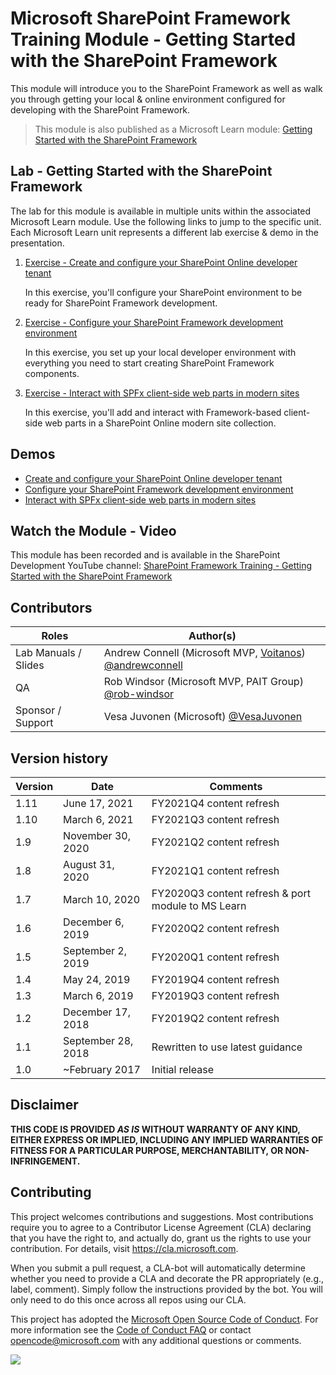 # Microsoft SharePoint Framework Training Module - Getting Started with the SharePoint Framework

This module will introduce you to the SharePoint Framework as well as walk you through getting your local & online environment configured for developing with the SharePoint Framework.

> This module is also published as a Microsoft Learn module: [Getting Started with the SharePoint Framework](https://docs.microsoft.com/learn/modules/sharepoint-spfx-get-started)

## Lab - Getting Started with the SharePoint Framework

The lab for this module is available in multiple units within the associated Microsoft Learn module. Use the following links to jump to the specific unit. Each Microsoft Learn unit represents a different lab exercise & demo in the presentation.

1. [Exercise - Create and configure your SharePoint Online developer tenant](https://docs.microsoft.com/learn/modules/sharepoint-spfx-get-started/3-exercise-configure-tenant)

   In this exercise, you'll configure your SharePoint environment to be ready for SharePoint Framework development.

1. [Exercise - Configure your SharePoint Framework development environment](https://docs.microsoft.com/learn/modules/sharepoint-spfx-get-started/5-exercise-setup-development-environment)

   In this exercise, you set up your local developer environment with everything you need to start creating SharePoint Framework components.

1. [Exercise - Interact with SPFx client-side web parts in modern sites](https://docs.microsoft.com/learn/modules/sharepoint-spfx-get-started/7-exercise-client-side-web-parts)

   In this exercise, you'll add and interact with Framework-based client-side web parts in a SharePoint Online modern site collection.

## Demos

- [Create and configure your SharePoint Online developer tenant](./Demos/01-appcatalog)
- [Configure your SharePoint Framework development environment](./Demos/02-setup-env)
- [Interact with SPFx client-side web parts in modern sites](./Demos/03-webpart)

## Watch the Module - Video

This module has been recorded and is available in the SharePoint Development YouTube channel: [SharePoint Framework Training - Getting Started with the SharePoint Framework](https://www.youtube.com/watch?v=_Pt5cnU4MpU&list=PLR9nK3mnD-OV-RPXQ3Lco845qoEy7VJoc)

## Contributors

| Roles                | Author(s)                                                                                                      |
| -------------------- | -------------------------------------------------------------------------------------------------------------- |
| Lab Manuals / Slides | Andrew Connell (Microsoft MVP, [Voitanos](//github.com/voitanos)) [@andrewconnell](//github.com/andrewconnell) |
| QA                   | Rob Windsor (Microsoft MVP, PAIT Group) [@rob-windsor](//github.com/rob-windsor)                               |
| Sponsor / Support    | Vesa Juvonen (Microsoft) [@VesaJuvonen](//github.com/VesaJuvonen)                                              |

## Version history

| Version |        Date        |                      Comments                      |
| ------- | ------------------ | -------------------------------------------------- |
| 1.11    | June 17, 2021      | FY2021Q4 content refresh                           |
| 1.10    | March 6, 2021      | FY2021Q3 content refresh                           |
| 1.9     | November 30, 2020  | FY2021Q2 content refresh                           |
| 1.8     | August 31, 2020    | FY2021Q1 content refresh                           |
| 1.7     | March 10, 2020     | FY2020Q3 content refresh & port module to MS Learn |
| 1.6     | December 6, 2019   | FY2020Q2 content refresh                           |
| 1.5     | September 2, 2019  | FY2020Q1 content refresh                           |
| 1.4     | May 24, 2019       | FY2019Q4 content refresh                           |
| 1.3     | March 6, 2019      | FY2019Q3 content refresh                           |
| 1.2     | December 17, 2018  | FY2019Q2 content refresh                           |
| 1.1     | September 28, 2018 | Rewritten to use latest guidance                   |
| 1.0     | ~February 2017     | Initial release                                    |

## Disclaimer

**THIS CODE IS PROVIDED _AS IS_ WITHOUT WARRANTY OF ANY KIND, EITHER EXPRESS OR IMPLIED, INCLUDING ANY IMPLIED WARRANTIES OF FITNESS FOR A PARTICULAR PURPOSE, MERCHANTABILITY, OR NON-INFRINGEMENT.**

## Contributing

This project welcomes contributions and suggestions. Most contributions require you to agree to a
Contributor License Agreement (CLA) declaring that you have the right to, and actually do, grant us
the rights to use your contribution. For details, visit https://cla.microsoft.com.

When you submit a pull request, a CLA-bot will automatically determine whether you need to provide
a CLA and decorate the PR appropriately (e.g., label, comment). Simply follow the instructions
provided by the bot. You will only need to do this once across all repos using our CLA.

This project has adopted the [Microsoft Open Source Code of Conduct](https://opensource.microsoft.com/codeofconduct/).
For more information see the [Code of Conduct FAQ](https://opensource.microsoft.com/codeofconduct/faq/) or
contact [opencode@microsoft.com](mailto:opencode@microsoft.com) with any additional questions or comments.

<img src="https://telemetry.sharepointpnp.com/sp-dev-training-spfx-getting-started" />
